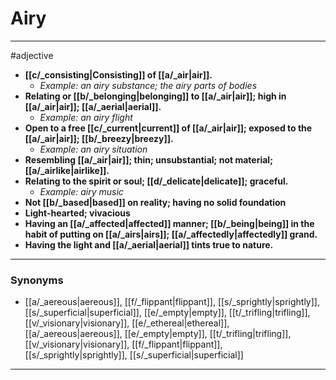 # Airy
---
#adjective
- **[[c/_consisting|Consisting]] of [[a/_air|air]].**
	- _Example: an airy substance; the airy parts of bodies_
- **Relating or [[b/_belonging|belonging]] to [[a/_air|air]]; high in [[a/_air|air]]; [[a/_aerial|aerial]].**
	- _Example: an airy flight_
- **Open to a free [[c/_current|current]] of [[a/_air|air]]; exposed to the [[a/_air|air]]; [[b/_breezy|breezy]].**
	- _Example: an airy situation_
- **Resembling [[a/_air|air]]; thin; unsubstantial; not material; [[a/_airlike|airlike]].**
- **Relating to the spirit or soul; [[d/_delicate|delicate]]; graceful.**
	- _Example: airy music_
- **Not [[b/_based|based]] on reality; having no solid foundation**
- **Light-hearted; vivacious**
- **Having an [[a/_affected|affected]] manner; [[b/_being|being]] in the habit of putting on [[a/_airs|airs]]; [[a/_affectedly|affectedly]] grand.**
- **Having the light and [[a/_aerial|aerial]] tints true to nature.**
---
### Synonyms
- [[a/_aereous|aereous]], [[f/_flippant|flippant]], [[s/_sprightly|sprightly]], [[s/_superficial|superficial]], [[e/_empty|empty]], [[t/_trifling|trifling]], [[v/_visionary|visionary]], [[e/_ethereal|ethereal]], [[a/_aereous|aereous]], [[e/_empty|empty]], [[t/_trifling|trifling]], [[v/_visionary|visionary]], [[f/_flippant|flippant]], [[s/_sprightly|sprightly]], [[s/_superficial|superficial]]
---
